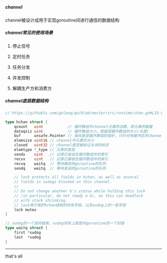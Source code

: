 ##### channel
channel被设计成用于实现goroutine间进行通信的数据结构

##### channel常见的使用场景
1. 停止信号

2. 定时任务

3. 任务分发

4. 并发控制

5. 解耦生产方和消费方

##### channel底层数据结构
```go
// https://github1s.com/golang/go/blob/master/src/runtime/chan.go#L33-L34

type hchan struct {
	qcount   uint           // 循环数组中channel元素的总数，即元素的数量
	dataqsiz uint           // 循环数组大小，即底层循环数组的大小(长度)
	buf      unsafe.Pointer // 指向底层循环数组的指针，只针对有缓冲区的channel
	elemsize uint16 // channel中元素的大小
	closed   uint32 // channel是否被标记关闭的标志
	elemtype *_type // 元素的类型
	sendx    uint   // 记录已发送在循环数组中的索引
	recvx    uint   // 记录已接收在循环数组中的索引
	recvq    waitq  // 等待接收的goroutine的队列
	sendq    waitq  // 等待发送的goroutine的队列

	// lock protects all fields in hchan, as well as several
	// fields in sudogs blocked on this channel.
	//
	// Do not change another G's status while holding this lock
	// (in particular, do not ready a G), as this can deadlock
	// with stack shrinking.
	// lock用于保护hchan结构的所有字段，以及sudog上的一些字段
	lock mutex
}

// sudog的一个双向链表，sudog实际上就是对goroutine的一个封装
type waitq struct {
	first *sudog
	last  *sudog
}
```



---
that's all
